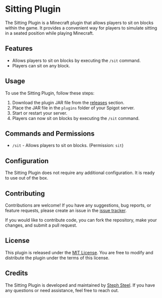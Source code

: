 # Sitting Plugin

The Sitting Plugin is a Minecraft plugin that allows players to sit on blocks within the game. It provides a convenient way for players to simulate sitting in a seated position while playing Minecraft.

## Features

- Allows players to sit on blocks by executing the `/sit` command.
- Players can sit on any block.

## Usage

To use the Sitting Plugin, follow these steps:

1. Download the plugin JAR file from the [releases](link-to-releases) section.
2. Place the JAR file in the `plugins` folder of your Spigot server.
3. Start or restart your server.
4. Players can now sit on  blocks by executing the `/sit` command.

## Commands and Permissions

- `/sit` - Allows players to sit on blocks. (Permission: `sit`)

## Configuration

The Sitting Plugin does not require any additional configuration. It is ready to use out of the box.

## Contributing

Contributions are welcome! If you have any suggestions, bug reports, or feature requests, please create an issue in the [issue tracker](link-to-issue-tracker).

If you would like to contribute code, you can fork the repository, make your changes, and submit a pull request.

## License

This plugin is released under the [MIT License](https://github.com/StephSteel/SittingPlugin/blob/main/LICENSE). You are free to modify and distribute the plugin under the terms of this license.

## Credits

The Sitting Plugin is developed and maintained by [Steph Steel](https://github.com/StephSteel). If you have any questions or need assistance, feel free to reach out.

